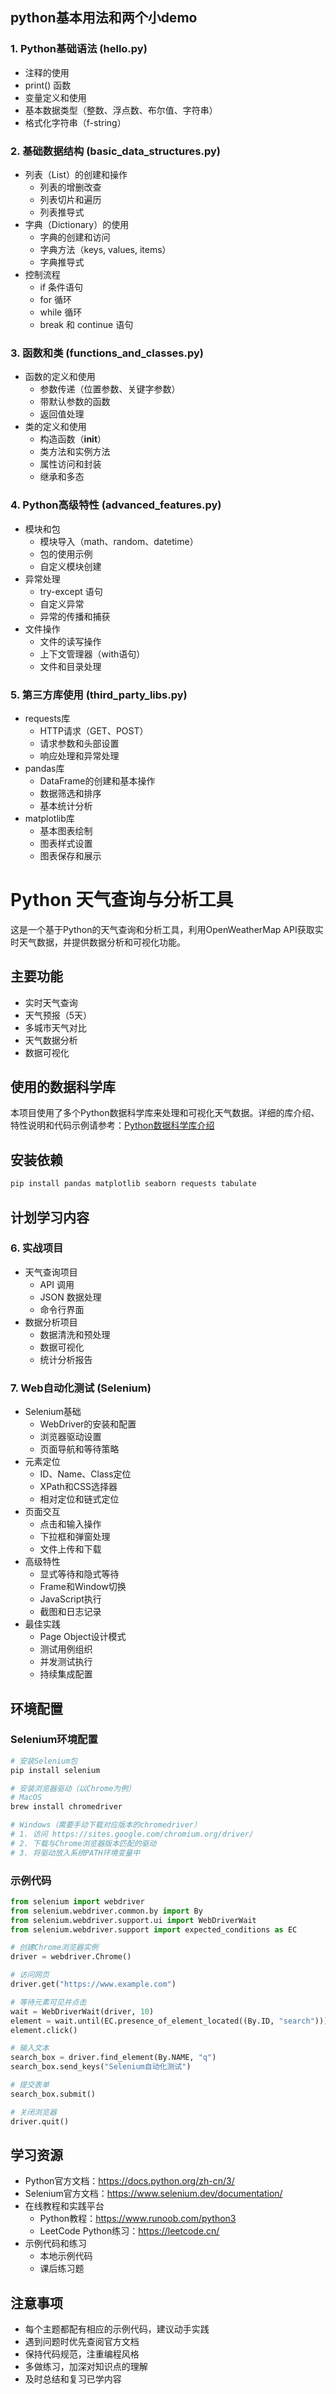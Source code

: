 ## python基本用法和两个小demo

### 1. Python基础语法 (hello.py)
- 注释的使用
- print() 函数
- 变量定义和使用
- 基本数据类型（整数、浮点数、布尔值、字符串）
- 格式化字符串（f-string）

### 2. 基础数据结构 (basic_data_structures.py)
- 列表（List）的创建和操作
  - 列表的增删改查
  - 列表切片和遍历
  - 列表推导式
- 字典（Dictionary）的使用
  - 字典的创建和访问
  - 字典方法（keys, values, items）
  - 字典推导式
- 控制流程
  - if 条件语句
  - for 循环
  - while 循环
  - break 和 continue 语句

### 3. 函数和类 (functions_and_classes.py)
- 函数的定义和使用
  - 参数传递（位置参数、关键字参数）
  - 带默认参数的函数
  - 返回值处理
- 类的定义和使用
  - 构造函数（__init__）
  - 类方法和实例方法
  - 属性访问和封装
  - 继承和多态

### 4. Python高级特性 (advanced_features.py)
- 模块和包
  - 模块导入（math、random、datetime）
  - 包的使用示例
  - 自定义模块创建
- 异常处理
  - try-except 语句
  - 自定义异常
  - 异常的传播和捕获
- 文件操作
  - 文件的读写操作
  - 上下文管理器（with语句）
  - 文件和目录处理

### 5. 第三方库使用 (third_party_libs.py)
- requests库
  - HTTP请求（GET、POST）
  - 请求参数和头部设置
  - 响应处理和异常处理
- pandas库
  - DataFrame的创建和基本操作
  - 数据筛选和排序
  - 基本统计分析
- matplotlib库
  - 基本图表绘制
  - 图表样式设置
  - 图表保存和展示

# Python 天气查询与分析工具

这是一个基于Python的天气查询和分析工具，利用OpenWeatherMap API获取实时天气数据，并提供数据分析和可视化功能。

## 主要功能

- 实时天气查询
- 天气预报（5天）
- 多城市天气对比
- 天气数据分析
- 数据可视化

## 使用的数据科学库

本项目使用了多个Python数据科学库来处理和可视化天气数据。详细的库介绍、特性说明和代码示例请参考：[Python数据科学库介绍](data_science_libraries.md)

## 安装依赖

```bash
pip install pandas matplotlib seaborn requests tabulate
```
## 计划学习内容

### 6. 实战项目
- 天气查询项目
  - API 调用
  - JSON 数据处理
  - 命令行界面
- 数据分析项目
  - 数据清洗和预处理
  - 数据可视化
  - 统计分析报告

### 7. Web自动化测试 (Selenium)
- Selenium基础
  - WebDriver的安装和配置
  - 浏览器驱动设置
  - 页面导航和等待策略
- 元素定位
  - ID、Name、Class定位
  - XPath和CSS选择器
  - 相对定位和链式定位
- 页面交互
  - 点击和输入操作
  - 下拉框和弹窗处理
  - 文件上传和下载
- 高级特性
  - 显式等待和隐式等待
  - Frame和Window切换
  - JavaScript执行
  - 截图和日志记录
- 最佳实践
  - Page Object设计模式
  - 测试用例组织
  - 并发测试执行
  - 持续集成配置

## 环境配置

### Selenium环境配置
```bash
# 安装Selenium包
pip install selenium

# 安装浏览器驱动（以Chrome为例）
# MacOS
brew install chromedriver

# Windows（需要手动下载对应版本的chromedriver）
# 1. 访问 https://sites.google.com/chromium.org/driver/
# 2. 下载与Chrome浏览器版本匹配的驱动
# 3. 将驱动放入系统PATH环境变量中
```

### 示例代码
```python
from selenium import webdriver
from selenium.webdriver.common.by import By
from selenium.webdriver.support.ui import WebDriverWait
from selenium.webdriver.support import expected_conditions as EC

# 创建Chrome浏览器实例
driver = webdriver.Chrome()

# 访问网页
driver.get("https://www.example.com")

# 等待元素可见并点击
wait = WebDriverWait(driver, 10)
element = wait.until(EC.presence_of_element_located((By.ID, "search")))
element.click()

# 输入文本
search_box = driver.find_element(By.NAME, "q")
search_box.send_keys("Selenium自动化测试")

# 提交表单
search_box.submit()

# 关闭浏览器
driver.quit()
```

## 学习资源
- Python官方文档：https://docs.python.org/zh-cn/3/
- Selenium官方文档：https://www.selenium.dev/documentation/
- 在线教程和实践平台
  - Python教程：https://www.runoob.com/python3
  - LeetCode Python练习：https://leetcode.cn/
- 示例代码和练习
  - 本地示例代码
  - 课后练习题

## 注意事项
- 每个主题都配有相应的示例代码，建议动手实践
- 遇到问题时优先查阅官方文档
- 保持代码规范，注重编程风格
- 多做练习，加深对知识点的理解
- 及时总结和复习已学内容
